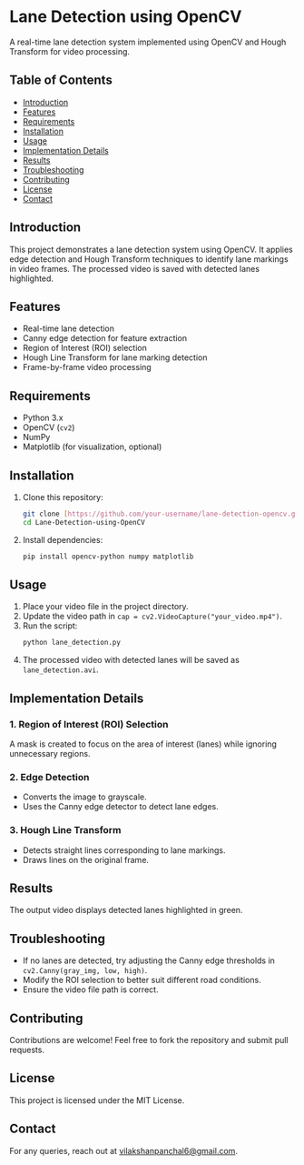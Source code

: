 # Lane Detection using OpenCV

A real-time lane detection system implemented using OpenCV and Hough Transform for video processing.

## Table of Contents

- [Introduction](#introduction)
- [Features](#features)
- [Requirements](#requirements)
- [Installation](#installation)
- [Usage](#usage)
- [Implementation Details](#implementation-details)
- [Results](#results)
- [Troubleshooting](#troubleshooting)
- [Contributing](#contributing)
- [License](#license)
- [Contact](#contact)

## Introduction

This project demonstrates a lane detection system using OpenCV. It applies edge detection and Hough Transform techniques to identify lane markings in video frames. The processed video is saved with detected lanes highlighted.

## Features

- Real-time lane detection
- Canny edge detection for feature extraction
- Region of Interest (ROI) selection
- Hough Line Transform for lane marking detection
- Frame-by-frame video processing

## Requirements

- Python 3.x
- OpenCV (`cv2`)
- NumPy
- Matplotlib (for visualization, optional)

## Installation

1. Clone this repository:
   ```sh
   git clone [https://github.com/your-username/lane-detection-opencv.git](https://github.com/Vilakshan123/Lane-Detection-using-OpenCV.git)
   cd Lane-Detection-using-OpenCV
   ```
2. Install dependencies:
   ```sh
   pip install opencv-python numpy matplotlib
   ```

## Usage

1. Place your video file in the project directory.
2. Update the video path in `cap = cv2.VideoCapture("your_video.mp4")`.
3. Run the script:
   ```sh
   python lane_detection.py
   ```
4. The processed video with detected lanes will be saved as `lane_detection.avi`.

## Implementation Details

### 1. **Region of Interest (ROI) Selection**
   A mask is created to focus on the area of interest (lanes) while ignoring unnecessary regions.

### 2. **Edge Detection**
   - Converts the image to grayscale.
   - Uses the Canny edge detector to detect lane edges.

### 3. **Hough Line Transform**
   - Detects straight lines corresponding to lane markings.
   - Draws lines on the original frame.

## Results

The output video displays detected lanes highlighted in green.

## Troubleshooting

- If no lanes are detected, try adjusting the Canny edge thresholds in `cv2.Canny(gray_img, low, high)`.
- Modify the ROI selection to better suit different road conditions.
- Ensure the video file path is correct.

## Contributing

Contributions are welcome! Feel free to fork the repository and submit pull requests.

## License

This project is licensed under the MIT License.

## Contact

For any queries, reach out at [vilakshanpanchal6@gmail.com](mailto:vilakshanpanchal6@gmail.com).
